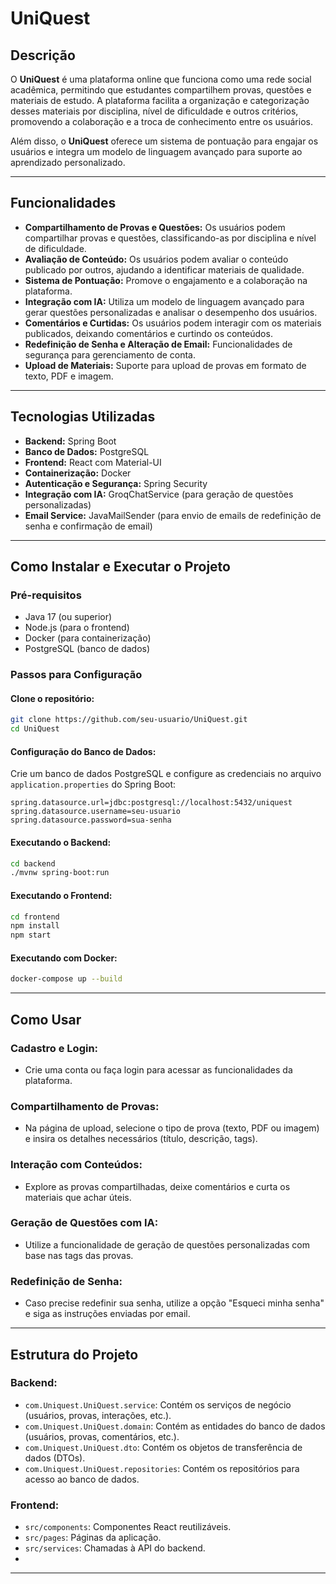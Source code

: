 # UniQuest

## Descrição
O **UniQuest** é uma plataforma online que funciona como uma rede social acadêmica, permitindo que estudantes compartilhem provas, questões e materiais de estudo. A plataforma facilita a organização e categorização desses materiais por disciplina, nível de dificuldade e outros critérios, promovendo a colaboração e a troca de conhecimento entre os usuários.

Além disso, o **UniQuest** oferece um sistema de pontuação para engajar os usuários e integra um modelo de linguagem avançado para suporte ao aprendizado personalizado.

---

## Funcionalidades
- **Compartilhamento de Provas e Questões:** Os usuários podem compartilhar provas e questões, classificando-as por disciplina e nível de dificuldade.
- **Avaliação de Conteúdo:** Os usuários podem avaliar o conteúdo publicado por outros, ajudando a identificar materiais de qualidade.
- **Sistema de Pontuação:** Promove o engajamento e a colaboração na plataforma.
- **Integração com IA:** Utiliza um modelo de linguagem avançado para gerar questões personalizadas e analisar o desempenho dos usuários.
- **Comentários e Curtidas:** Os usuários podem interagir com os materiais publicados, deixando comentários e curtindo os conteúdos.
- **Redefinição de Senha e Alteração de Email:** Funcionalidades de segurança para gerenciamento de conta.
- **Upload de Materiais:** Suporte para upload de provas em formato de texto, PDF e imagem.

---

## Tecnologias Utilizadas
- **Backend:** Spring Boot
- **Banco de Dados:** PostgreSQL
- **Frontend:** React com Material-UI
- **Containerização:** Docker
- **Autenticação e Segurança:** Spring Security
- **Integração com IA:** GroqChatService (para geração de questões personalizadas)
- **Email Service:** JavaMailSender (para envio de emails de redefinição de senha e confirmação de email)

---

## Como Instalar e Executar o Projeto

### Pré-requisitos
- Java 17 (ou superior)
- Node.js (para o frontend)
- Docker (para containerização)
- PostgreSQL (banco de dados)

### Passos para Configuração

#### Clone o repositório:
```bash
git clone https://github.com/seu-usuario/UniQuest.git
cd UniQuest
```

#### Configuração do Banco de Dados:
Crie um banco de dados PostgreSQL e configure as credenciais no arquivo `application.properties` do Spring Boot:
```properties
spring.datasource.url=jdbc:postgresql://localhost:5432/uniquest
spring.datasource.username=seu-usuario
spring.datasource.password=sua-senha
```

#### Executando o Backend:
```bash
cd backend
./mvnw spring-boot:run
```

#### Executando o Frontend:
```bash
cd frontend
npm install
npm start
```

#### Executando com Docker:
```bash
docker-compose up --build
```

---

## Como Usar

### Cadastro e Login:
- Crie uma conta ou faça login para acessar as funcionalidades da plataforma.

### Compartilhamento de Provas:
- Na página de upload, selecione o tipo de prova (texto, PDF ou imagem) e insira os detalhes necessários (título, descrição, tags).

### Interação com Conteúdos:
- Explore as provas compartilhadas, deixe comentários e curta os materiais que achar úteis.

### Geração de Questões com IA:
- Utilize a funcionalidade de geração de questões personalizadas com base nas tags das provas.

### Redefinição de Senha:
- Caso precise redefinir sua senha, utilize a opção "Esqueci minha senha" e siga as instruções enviadas por email.

---

## Estrutura do Projeto

### Backend:
- `com.Uniquest.UniQuest.service`: Contém os serviços de negócio (usuários, provas, interações, etc.).
- `com.Uniquest.UniQuest.domain`: Contém as entidades do banco de dados (usuários, provas, comentários, etc.).
- `com.Uniquest.UniQuest.dto`: Contém os objetos de transferência de dados (DTOs).
- `com.Uniquest.UniQuest.repositories`: Contém os repositórios para acesso ao banco de dados.

### Frontend:
- `src/components`: Componentes React reutilizáveis.
- `src/pages`: Páginas da aplicação.
- `src/services`: Chamadas à API do backend.
- 
---

